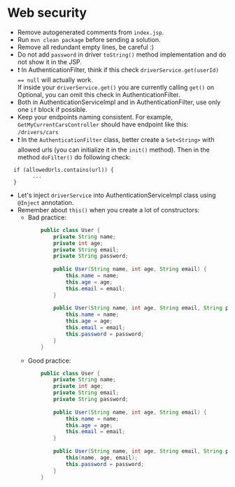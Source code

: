 # Web security

* Remove autogenerated comments from `index.jsp`.
* Run `mvn clean package` before sending a solution.
* Remove all redundant empty lines, be careful :)
* Do not add `password` in driver `toString()` method implementation and do not show it in the JSP.
* :exclamation: In AuthenticationFilter, think if this check `driverService.get(userId) == null` will actually work.  
If inside your `driverService.get()` you are currently calling `get()` on Optional, 
you can omit this check in AuthenticationFilter.
* Both in AuthenticationServiceImpl and in AuthenticationFilter, use only one `if` block if possible.
* Keep your endpoints naming consistent. For example, `GetMyCurrentCarsController` should have endpoint like this: `/drivers/cars`
* :exclamation: In the `AuthenticationFilter` class, better create a `Set<String>` with allowed urls (you can initialize it in the `init()` method). 
  Then in the method `doFilter()` do following check:
```
  if (allowedUrls.contains(url)) {
        ...
  }
```
* Let's inject `driverService` into AuthenticationServiceImpl class using `@Inject` annotation.
* Remember about `this()` when you create a lot of constructors:
    - Bad practice:
        ```java
            public class User {
                private String name;
                private int age;
                private String email;
                private String password;
                
                public User(String name, int age, String email) {
                    this.name = name;
                    this.age = age;
                    this.email = email;
                }
                
                public User(String name, int age, String email, String password) {
                    this.name = name;
                    this.age = age;
                    this.email = email;
                    this.password = password;
                }
            }
        ``` 
    - Good practice: 
        ```java
            public class User {
                private String name;
                private int age;
                private String email;
                private String password;
                
                public User(String name, int age, String email) {
                    this.name = name;
                    this.age = age;
                    this.email = email;
                }
                
                public User(String name, int age, String email, String password) {
                    this(name, age, email);
                    this.password = password;
                }
            }
        ```
